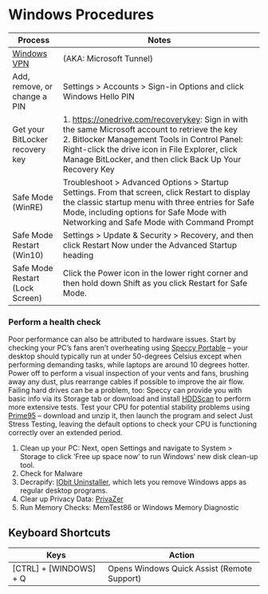 # Windows Procedures


| Process | Notes |
| ---- | ---- | 
| [Windows VPN](https://docs.microsoft.com/en-us/mem/intune/protect/microsoft-tunnel-overview)  | (AKA: Microsoft Tunnel) |
| Add, remove, or change a PIN | Settings > Accounts > Sign-in Options and click Windows Hello PIN |
| Get your BitLocker recovery key | 1. https://onedrive.com/recoverykey: Sign in with the same Microsoft account to retrieve the key <BR> 2. Bitlocker Management Tools in Control Panel: Right-click the drive icon in File Explorer, click Manage BitLocker, and then click Back Up Your Recovery Key |
| Safe Mode (WinRE) | Troubleshoot > Advanced Options > Startup Settings. From that screen, click Restart to display the classic startup menu with three entries for Safe Mode, including options for Safe Mode with Networking and Safe Mode with Command Prompt |
| Safe Mode Restart (Win10) | Settings > Update & Security > Recovery, and then click Restart Now under the Advanced Startup heading |
| Safe Mode Restart (Lock Screen) | Click the Power icon in the lower right corner and then hold down Shift as you click Restart for Safe Mode. |
  
### Perform a health check
Poor performance can also be attributed to hardware issues. Start by checking your PC’s fans aren’t overheating using [Speccy Portable](www.ccleaner.com/speccy/builds) – your desktop should typically run at under 50-degrees Celsius except when performing demanding tasks, while laptops are around 10 degrees hotter. Power off to perform a visual inspection of your vents and fans, brushing away any dust, plus rearrange cables if possible to improve the air flow.  
Failing hard drives can be a problem, too: Speccy can provide you with basic info via its Storage tab or download and install [HDDScan](www.hddscan.com) to perform more extensive tests. Test your CPU for potential stability problems using [Prime95](www.mersenne.org/download) – download and unzip it, then launch the program and select Just Stress Testing, leaving the default options to check your CPU is functioning correctly over an extended period. 

1. Clean up your PC: Next, open Settings and navigate to System > Storage to click ‘Free up space now’ to run Windows’ new disk clean-up tool.
2. Check for Malware
3. Decrapify: [IObit Uninstaller](www.iobit.com/en/advanceduninstaller.php), which lets you remove Windows apps as regular desktop programs.
4. Clear up Privacy Data: [PrivaZer](https://privazer.com) 
5. Run Memory Checks: MemTest86 or Windows Memory Diagnostic


## Keyboard Shortcuts
| Keys | Action |  
| --- | --- | 
| [CTRL] + [WINDOWS] + Q | Opens Windows Quick Assist (Remote Support) |  

  
